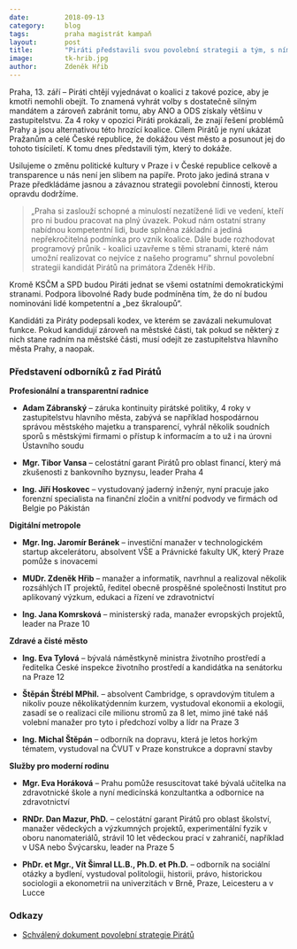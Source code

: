 ```yaml
---
date:         2018-09-13
category:     blog
tags:         praha magistrát kampaň
layout:       post
title:        "Piráti představili svou povolební strategii a tým, s nímž chtějí vést Prahu"
image:        tk-hrib.jpg
author:       Zdeněk Hřib
---
```


Praha, 13. září – Piráti chtějí vyjednávat o koalici z takové pozice, aby je kmotři nemohli obejít. To znamená vyhrát volby s dostatečně silným mandátem a zároveň zabránit tomu, aby ANO a ODS získaly většinu v zastupitelstvu. Za 4 roky v opozici Piráti prokázali, že znají řešení problémů Prahy a jsou alternativou této hrozící koalice. Cílem Pirátů je nyní ukázat Pražanům a celé České republice, že dokážou vést město a posunout jej do tohoto tisíciletí. K tomu dnes představili tým, který to dokáže.

Usilujeme o změnu politické kultury v Praze i v České republice celkově a transparence u nás není jen slibem na papíře. Proto jako jediná strana v Praze předkládáme jasnou a závaznou strategii povolební činnosti, kterou opravdu dodržíme.

> „Praha si zaslouží schopné a minulostí nezatížené lidi ve vedení, kteří pro ni budou pracovat na plný úvazek. Pokud nám ostatní strany nabídnou kompetentní lidi, bude splněna základní a jediná nepřekročitelná podmínka pro vznik koalice. Dále bude rozhodovat programový průnik - koalici uzavřeme s těmi stranami, které nám umožní realizovat co nejvíce z našeho programu” shrnul povolební strategii kandidát Pirátů na primátora Zdeněk Hřib.

Kromě KSČM a SPD budou Piráti jednat se všemi ostatními demokratickými stranami. Podpora libovolné Rady bude podmíněna tím, že do ní budou nominováni lidé kompetentní a „bez škraloupů“.

Kandidáti za Piráty podepsali kodex, ve kterém se zavázali nekumulovat funkce. Pokud kandidují zároveň na městské části, tak pokud se některý z nich stane radním na městské části, musí odejít ze zastupitelstva hlavního města Prahy, a naopak.

### Představení odborníků z řad Pirátů

**Profesionální a transparentní radnice**

* **Adam Zábranský** – záruka kontinuity pirátské politiky, 4 roky v zastupitelstvu hlavního města, zabývá se například hospodárnou správou městského majetku a transparencí, vyhrál několik soudních sporů s městskými firmami o přístup k informacím a to už i na úrovni Ústavního soudu

* **Mgr. Tibor Vansa** – celostátní garant Pirátů pro oblast financí, který má zkušenosti z bankovního byznysu, leader Praha 4

* **Ing. Jiří Hoskovec** – vystudovaný jaderný inženýr, nyní pracuje jako forenzní specialista na finanční zločin a vnitřní podvody ve firmách od Belgie po Pákistán

**Digitální metropole**

* **Mgr. Ing. Jaromír Beránek** – investiční manažer v technologickém startup akcelerátoru, absolvent VŠE a Právnické fakulty UK, který Praze pomůže s inovacemi

* **MUDr. Zdeněk Hřib** – manažer a informatik, navrhnul a realizoval několik rozsáhlých IT projektů, ředitel obecně prospěšné společnosti Institut pro aplikovaný výzkum, edukaci a řízení ve zdravotnictví

* **Ing. Jana Komrsková** – ministerský rada, manažer evropských projektů, leader na Praze 10

**Zdravé a čisté město**

* **Ing. Eva Tylová** – bývalá náměstkyně ministra životního prostředí a ředitelka České inspekce životního prostředí a kandidátka na senátorku na Praze 12

* **Štěpán Štrébl MPhil.** – absolvent Cambridge, s opravdovým titulem a nikoliv pouze několikatýdenním kurzem, vystudoval ekonomii a ekologii, zasadí se o realizaci cíle milionu stromů za 8 let, mimo jiné také náš volební manažer pro tyto i předchozí volby a lídr na Praze 3

* **Ing. Michal Štěpán** – odborník na dopravu, která je letos horkým tématem, vystudoval na ČVUT v Praze konstrukce a dopravní stavby

**Služby pro moderní rodinu**

* **Mgr. Eva Horáková** – Prahu pomůže resuscitovat také bývalá učitelka na zdravotnické škole a nyní medicínská konzultantka a odbornice na zdravotnictví

* **RNDr. Dan Mazur, PhD.** – celostátní garant Pirátů pro oblast školství, manažer vědeckých a výzkumných projektů, experimentální fyzik v oboru nanomateriálů, strávil 10 let vědeckou prací v zahraničí, například v USA nebo Švýcarsku, leader na Praze 5

* **PhDr. et Mgr., Vít Šimral LL.B., Ph.D. et Ph.D.** – odborník na sociální otázky a bydlení, vystudoval politologii, historii, právo, historickou sociologii a ekonometrii na univerzitách v Brně, Praze, Leicesteru a v Lucce

### Odkazy 

* [Schválený dokument povolební strategie Pirátů](https://github.com/pirati-web/praha.pirati.cz/blob/master/assets/pdf/povolebni-strategie-zhmp.pdf)
